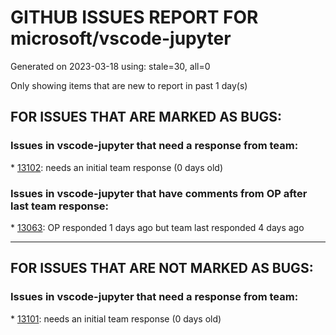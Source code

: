 
# GITHUB ISSUES REPORT FOR microsoft/vscode-jupyter


Generated on 2023-03-18 using: stale=30, all=0


Only showing items that are new to report in past 1 day(s)


## FOR ISSUES THAT ARE MARKED AS BUGS:


### Issues in vscode-jupyter that need a response from team:


\* [13102](https://github.com/microsoft/vscode-jupyter/issues/13102 "Jupyter Lab web functional, but Interactive and Notebooks in VSCode not functional"): needs an initial team response (0 days old)

### Issues in vscode-jupyter that have comments from OP after last team response:


\* [13063](https://github.com/microsoft/vscode-jupyter/issues/13063 "Output of cells is not being displayed"): OP responded 1 days ago but team last responded 4 days ago

---

## FOR ISSUES THAT ARE NOT MARKED AS BUGS:


### Issues in vscode-jupyter that need a response from team:


\* [13101](https://github.com/microsoft/vscode-jupyter/issues/13101 "Numbering and Cross-referencing equations in Markdown doesn't work."): needs an initial team response (0 days old)
